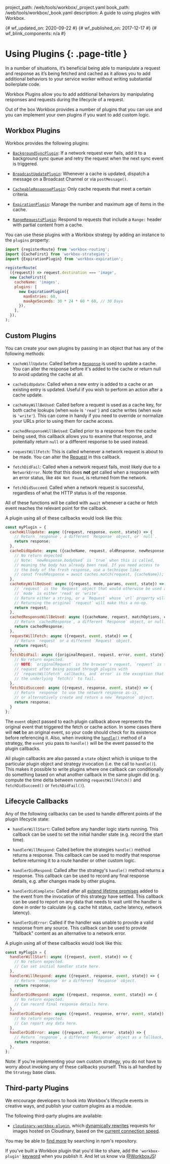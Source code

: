 project_path: /web/tools/workbox/_project.yaml
book_path: /web/tools/workbox/_book.yaml
description: A guide to using plugins with Workbox.

{# wf_updated_on: 2020-09-22 #}
{# wf_published_on: 2017-12-17 #}
{# wf_blink_components: n/a #}

# Using Plugins {: .page-title }

In a number of situations, it’s beneficial being able to manipulate a request
and response as it’s being fetched and cached as it allows you to add
additional behaviors to your service worker without writing substantial
boilerplate code.

Workbox Plugins allow you to add additional behaviors by manipulating
responses and requests during the lifecycle of a request.

Out of the box Workbox provides a number of plugins that you can use and
you can implement your own plugins if you want to add custom logic.

## Workbox Plugins

Workbox provides the following plugins:

* [`BackgroundSyncPlugin`](../reference-docs/latest/module-workbox-background-sync.BackgroundSyncPlugin):
  If a network request ever fails, add it to a background sync queue and retry
  the request when the next sync event is triggered.

* [`BroadcastUpdatePlugin`](../reference-docs/latest/module-workbox-broadcast-update.BroadcastUpdatePlugin):
  Whenever a cache is updated, dispatch a message on a Broadcast Channel or via
  `postMessage()`.

* [`CacheableResponsePlugin`](../reference-docs/latest/module-workbox-cacheable-response.CacheableResponsePlugin):
  Only cache requests that meet a certain criteria.

* [`ExpirationPlugin`](../reference-docs/latest/module-workbox-expiration.ExpirationPlugin):
  Manage the number and maximum age of items in the cache.

* [`RangeRequestsPlugin`](../reference-docs/latest/module-workbox-range-requests.RangeRequestsPlugin):
  Respond to requests that include a `Range:` header with partial content from
  a cache.

You can use these plugins with a Workbox strategy by adding an instance to
the `plugins` property:

```javascript
import {registerRoute} from 'workbox-routing';
import {CacheFirst} from 'workbox-strategies';
import {ExpirationPlugin} from 'workbox-expiration';

registerRoute(
  ({request}) => request.destination === 'image',
  new CacheFirst({
    cacheName: 'images',
    plugins: [
      new ExpirationPlugin({
        maxEntries: 60,
        maxAgeSeconds: 30 * 24 * 60 * 60, // 30 Days
      }),
    ],
  }),
);
```

## Custom Plugins

You can create your own plugins by passing in an object that has any of the
following methods:

* `cacheWillUpdate`: Called before a [`Response`](https://developer.mozilla.org/en-US/docs/Web/API/Response)
  is used to update a cache. You can alter the response before it's added to the
  cache or return null to avoid updating the cache at all.

* `cacheDidUpdate`: Called when a new entry is added to a cache or an existing
  entry is updated. Useful if you wish to perform an action after a cache
  update.

* `cacheKeyWillBeUsed`: Called before a request is used as a cache key, for
  both cache lookups (when `mode` is `'read'`) and cache writes (when `mode`
  is `'write'`). This can come in handy if you need to override or normalize
  your URLs prior to using them for cache access.

* `cachedResponseWillBeUsed`: Called prior to a response from the cache being
  used, this callback allows you to examine that response, and potentially
  return `null` or a different response to be used instead.

* `requestWillFetch`: This is called whenever a network request is about to be made.
  You can alter the [Request](https://developer.mozilla.org/en-US/docs/Web/API/Request)
  in this callback.

* `fetchDidFail`: Called when a network request fails, most likely due to a
  `NetworkError`. Note that this does **not** get called when a response with an
  error status, like `404 Not Found`, is returned from the network.

* `fetchDidSucceed`: Called when a network request is successful, regardless of
  what the HTTP status is of the response.

All of these functions will be called with `await` whenever a cache or fetch
event reaches the relevant point for the callback.

A plugin using all of these callbacks would look like this:

```javascript
const myPlugin = {
  cacheWillUpdate: async ({request, response, event, state}) => {
    // Return `response`, a different `Response` object, or `null`.
    return response;
  },
  cacheDidUpdate: async ({cacheName, request, oldResponse, newResponse, event, state}) => {
    // No return expected
    // Note: `newResponse.bodyUsed` is `true` when this is called,
    // meaning the body has already been read. If you need access to
    // the body of the fresh response, use a technique like:
    // const freshResponse = await caches.match(request, {cacheName});
  },
  cacheKeyWillBeUsed: async ({request, mode, params, event, state}) => {
    // `request` is the `Request` object that would otherwise be used as the cache key.
    // `mode` is either 'read' or 'write'.
    // Return either a string, or a `Request` whose `url` property will be used as the cache key.
    // Returning the original `request` will make this a no-op.
    return request;
  },
  cachedResponseWillBeUsed: async ({cacheName, request, matchOptions, cachedResponse, event, state}) => {
    // Return `cachedResponse`, a different `Response` object, or null.
    return cachedResponse;
  },
  requestWillFetch: async ({request, event, state}) => {
    // Return `request` or a different `Request` object.
    return request;
  },
  fetchDidFail: async ({originalRequest, request, error, event, state}) => {
    // No return expected.
    // NOTE: `originalRequest` is the browser's request, `request` is the
    // request after being passed through plugins with
    // `requestWillFetch` callbacks, and `error` is the exception that caused
    // the underlying `fetch()` to fail.
  },
  fetchDidSucceed: async ({request, response, event, state}) => {
    // Return `response` to use the network response as-is,
    // or alternatively create and return a new `Response` object.
    return response;
  }
};
```

The `event` object passed to each plugin callback above represents the original event that triggered
the fetch or cache action. In some cases there will **not** be an original event, so your code
should check for its existence before referencing it. Also, when invoking the
[`handle()`](/web/tools/workbox/guides/advanced-recipes#handle) method of a strategy, the `event`
you pass to `handle()` will be the event passed to the plugin callbacks.

All plugin callbacks are also passed a `state` object which is unique to the particular plugin
object and strategy invocation (i.e. the call to `handle()`). This makes it possible to write
plugins where one callback can conditionally do something based on what another callback in the same
plugin did (e.g. compute the time delta between running `requestWillFetch()` and `fetchDidSucceed()`
or `fetchDidFail()`).

## Lifecycle Callbacks

Any of the following callbacks can be used to handle different points of the plugin lifecycle state: 

* `handlerWillStart`: Called before any handler logic starts running. This callback can be used to
  set the initial handler state (e.g. record the start time).

* `handlerWillRespond`: Called before the strategies `handle()` method returns a response. This
  callback can be used to modify that response before returning it to a route handler or other
  custom logic.

* `handlerDidRespond`: Called after the strategy's `handle()` method returns a response. This
  callback can be used to record any final response details, e.g. after changes made by other
  plugins.

* `handlerDidComplete`: Called after all [extend lifetime
  promises](https://w3c.github.io/ServiceWorker/#extendableevent-extend-lifetime-promises) added to
  the event from the invocation of this strategy have settled. This callback can be used to report
  on any data that needs to wait until the handler is done in order to calculate (e.g. cache hit
  status, cache latency, network latency).

* `handlerDidError`: Called if the handler was unable to provide a valid response from any source.
  This callback can be used to provide "fallback" content as an alternative to a network error.

A plugin using all of these callbacks would look like this:

```javascript
const myPlugin = {
  handlerWillStart: async ({request, event, state}) => {
    // No return expected. 
    // Can set initial handler state here.
  },
  handlerWillRespond: async ({request, response, event, state}) => {
    // Return `response` or a different `Response` object.
    return response;
  },
  handlerDidRespond: async ({request, response, event, state}) => {
    // No return expected. 
    // Can record final response details here.
  },
  handlerDidComplete: async ({request, response, error, event, state}) => {
    // No return expected. 
    // Can report any data here.
  },
  handlerDidError: async ({request, event, error, state}) => {
    // Return `response`, a different `Response` object as a fallback, or `null`.
    return response;
  },
};
```

Note: If you're implementing your own custom strategy, you do not have to worry about invoking any
of these callbacks yourself. This is all handled by the `Strategy` base class.

## Third-party Plugins

We encourage developers to hook into Workbox's lifecycle events in creative
ways, and publish your custom plugins as a module.

The following third-party plugins are available:

- [`cloudinary-workbox-plugin`](https://www.npmjs.com/package/cloudinary-workbox-plugin),
which [dynamically rewrites](https://blog.fullstacktraining.com/a-cloudinary-plugin-for-workbox/)
requests for images hosted on Cloudinary, based on the
[current connection speed](https://developer.mozilla.org/en-US/docs/Web/API/Network_Information_API).

You may be able to [find more](https://www.npmjs.com/search?q=keywords:workbox-plugin) by searching
in npm's repository.

If you've built a Workbox plugin that you'd like to share, add the `'workbox-plugin'`
[keyword](https://docs.npmjs.com/files/package.json#keywords) when you publish it. And let us know
via [@WorkboxJS](https://twitter.com/workboxjs)!
